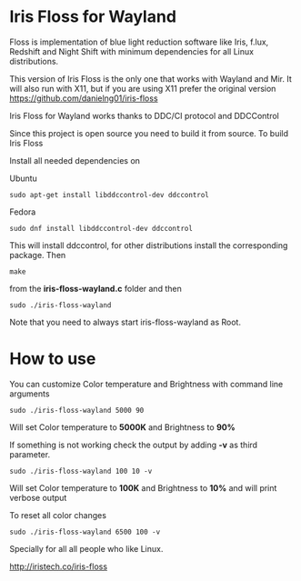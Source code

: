 # Iris Floss for Wayland
Floss is implementation of blue light reduction software like Iris, f.lux, Redshift and Night Shift with minimum dependencies for all Linux distributions.

This version of Iris Floss is the only one that works with Wayland and Mir. It will also run with X11, but if you are using X11 prefer the original version
https://github.com/danielng01/iris-floss

Iris Floss for Wayland works thanks to DDC/CI protocol and DDCControl


Since this project is open source you need to build it from source. To build Iris Floss

Install all needed dependencies on

Ubuntu

```
sudo apt-get install libddccontrol-dev ddccontrol
```

Fedora

```
sudo dnf install libddccontrol-dev ddccontrol
```


This will install ddccontrol, for other distributions install the corresponding package. Then

```
make
```

from the **iris-floss-wayland.c** folder and then

```
sudo ./iris-floss-wayland
```

Note that you need to always start iris-floss-wayland as Root.

# How to use

You can customize Color temperature and Brightness with command line arguments

```
sudo ./iris-floss-wayland 5000 90
```

Will set Color temperature to **5000K** and Brightness to **90%**

If something is not working check the output by adding **-v** as third parameter.

```
sudo ./iris-floss-wayland 100 10 -v
```

Will set Color temperature to **100K** and Brightness to **10%** and will print verbose output

To reset all color changes

```
sudo ./iris-floss-wayland 6500 100 -v
```

Specially for all all people who like Linux.

http://iristech.co/iris-floss
